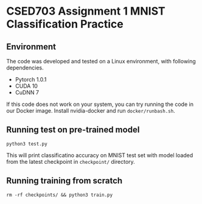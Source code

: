# CSED703 Assignment 1 MNIST Classification Practice

## Environment

The code was developed and tested on a Linux environment, with following dependencies.

* Pytorch 1.0.1
* CUDA 10
* CuDNN 7

If this code does not work on your system, you can try running the code
in our Docker image. Install nvidia-docker and run `docker/runbash.sh`.

## Running test on pre-trained model

`python3 test.py`

This will print classificatino accuracy on MNIST test set with model 
loaded from the latest checkpoint in `checkpoint/` directory.

## Running training from scratch

`rm -rf checkpoints/ && python3 train.py`


